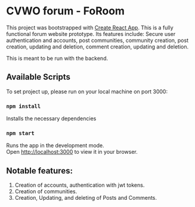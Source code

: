 # CVWO forum - FoRoom

This project was bootstrapped with [Create React App](https://github.com/facebook/create-react-app).
This is a fully functional forum website prototype. Its features include: Secure user authentication and accounts, post communities, community creation, post creation, updating and deletion, comment creation, updating and deletion.

This is meant to be run with the backend. 

## Available Scripts

To set project up, please run on your local machine on port 3000:
### `npm install`

Installs the necessary dependencies

### `npm start`

Runs the app in the development mode.\
Open [http://localhost:3000](http://localhost:3000) to view it in your browser.

## Notable features:

1. Creation of accounts, authentication with jwt tokens.
2. Creation of communities.
3. Creation, Updating, and deleting of Posts and Comments.
